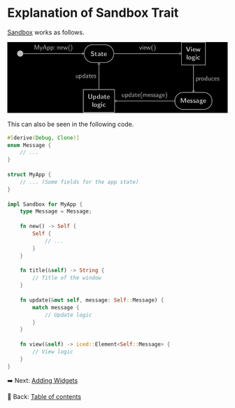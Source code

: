 # Explanation of Sandbox Trait

[Sandbox](https://docs.rs/iced/0.12.1/iced/trait.Sandbox.html) works as follows.

![Sandbox trait](./pic/explanation_of_sandbox_trait.png)

This can also be seen in the following code.

```rust
#[derive(Debug, Clone)]
enum Message {
    // ...
}

struct MyApp {
    // ... (Some fields for the app state)
}

impl Sandbox for MyApp {
    type Message = Message;

    fn new() -> Self {
        Self {
            // ...
        }
    }

    fn title(&self) -> String {
        // Title of the window
    }

    fn update(&mut self, message: Self::Message) {
        match message {
            // Update logic
        }
    }

    fn view(&self) -> iced::Element<Self::Message> {
        // View logic
    }
}
```

:arrow_right:  Next: [Adding Widgets](./adding_widgets.md)

:blue_book: Back: [Table of contents](./../README.md)
